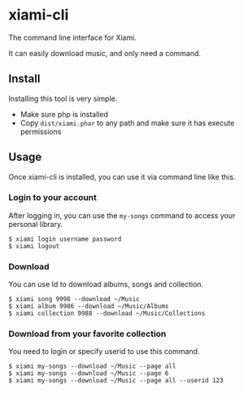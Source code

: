 # xiami-cli

The command line interface for Xiami.

It can easily download music, and only need a command.

## Install

Installing this tool is very simple.

* Make sure php is installed
* Copy ```dist/xiami.phar``` to any path and make sure it has execute permissions

## Usage

Once xiami-cli is installed, you can use it via command line like this.

### Login to your account

After logging in, you can use the ```my-songs``` command to access your personal library.

```
$ xiami login username password
$ xiami logout
```
### Download

You can use Id to download albums, songs and collection.

```
$ xiami song 9998 --download ~/Music
$ xiami album 9986 --download ~/Music/Albums
$ xiami collection 9988 --download ~/Music/Collections
```

### Download from your favorite collection

You need to login or specify userid to use this command.

```
$ xiami my-songs --download ~/Music --page all 
$ xiami my-songs --download ~/Music --page 6
$ xiami my-songs --download ~/Music --page all --userid 123 
```
